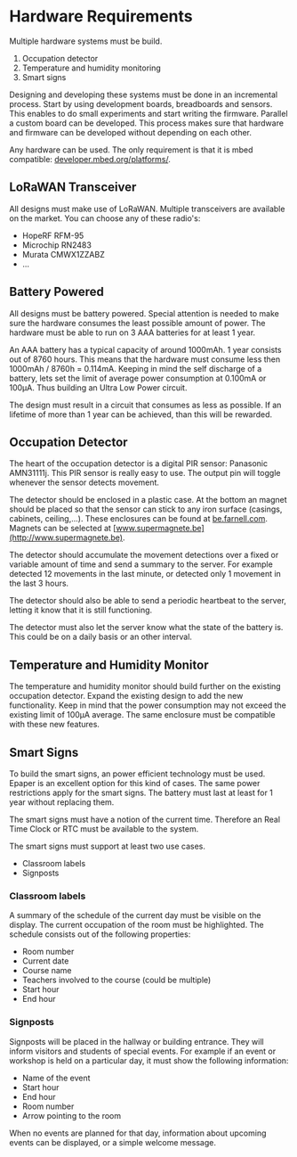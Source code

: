 # Hardware Requirements

Multiple hardware systems must be build. 
1. Occupation detector
2. Temperature and humidity monitoring
3. Smart signs

Designing and developing these systems must be done in an incremental process. Start by using development boards, breadboards and sensors. This enables to do small experiments and start writing the firmware. Parallel a custom board can be developed. This process makes sure that hardware and firmware can be developed without depending on each other.

Any hardware can be used. The only requirement is that it is mbed compatible: [developer.mbed.org/platforms/](https://developer.mbed.org/platforms/).

## LoRaWAN Transceiver

All designs must make use of LoRaWAN. Multiple transceivers are available on the market. You can choose any of these radio's:
* HopeRF RFM-95
* Microchip RN2483
* Murata CMWX1ZZABZ
* ...

## Battery Powered

All designs must be battery powered. Special attention is needed to make sure the hardware consumes the least possible amount of power. The hardware must be able to run on 3 AAA batteries for at least 1 year. 

An AAA battery has a typical capacity of around 1000mAh. 1 year consists out of 8760 hours. This means that the hardware must consume less then 1000mAh / 8760h = 0.114mA. Keeping in mind the self discharge of a battery, lets set the limit of average power consumption at 0.100mA or 100µA. Thus building an Ultra Low Power circuit.

The design must result in a circuit that consumes as less as possible. If an lifetime of more than 1 year can be achieved, than this will be rewarded.

## Occupation Detector

The heart of the occupation detector is a digital PIR sensor: Panasonic AMN31111j. This PIR sensor is really easy to use. The output pin will toggle whenever the sensor detects movement.

The detector should be enclosed in a plastic case. At the bottom an magnet should be placed so that the sensor can stick to any iron surface (casings, cabinets, ceiling,...). These enclosures can be found at [be.farnell.com](http://be.farnell.com). Magnets can be selected at [www.supermagnete.be](http://www.supermagnete.be).

The detector should accumulate the movement detections over a fixed or variable amount of time and send a summary to the server. For example detected 12 movements in the last minute, or detected only 1 movement in the last 3 hours.

The detector should also be able to send a periodic heartbeat to the server, letting it know that it is still functioning. 

The detector must also let the server know what the state of the battery is. This could be on a daily basis or an other interval.

## Temperature and Humidity Monitor

The temperature and humidity monitor should build further on the existing occupation detector. Expand the existing design to add the new functionality. Keep in mind that the power consumption may not exceed the existing limit of 100µA average. The same enclosure must be compatible with these new features.

## Smart Signs

To build the smart signs, an power efficient technology must be used. Epaper is an excellent option for this kind of cases. The same power restrictions apply for the smart signs. The battery must last at least for 1 year without replacing them. 

The smart signs must have a notion of the current time. Therefore an Real Time Clock or RTC must be available to the system.

The smart signs must support at least two use cases.
* Classroom labels
* Signposts

### Classroom labels

A summary of the schedule of the current day must be visible on the display. The current occupation of the room must be highlighted. The schedule consists out of the following properties:

* Room number
* Current date
* Course name
* Teachers involved to the course (could be multiple)
* Start hour
* End hour

### Signposts

Signposts will be placed in the hallway or building entrance. They will inform visitors and students of special events. For example if an event or workshop is held on a particular day, it must show the following information:

* Name of the event
* Start hour
* End hour
* Room number
* Arrow pointing to the room

When no events are planned for that day, information about upcoming events can be displayed, or a simple welcome message.
